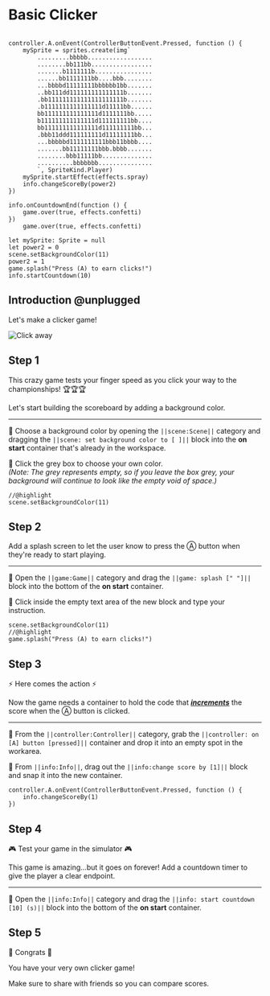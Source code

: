 # Basic Clicker


``` ghost

controller.A.onEvent(ControllerButtonEvent.Pressed, function () {
    mySprite = sprites.create(img`
        .........bbbbb..................
        ........bb111bb.................
        .......b1111111b................
        ......bb1111111bb....bbb........
        ...bbbbd11111111bbbbbb1bb.......
        ..bb111dd111111111111111b.......
        .bb111111111111111111111b.......
        .b1111111111111111d11111bb......
        bb111111111111111d1111111bb.....
        b111111111111111d111111111bb....
        bb111111111111111d111111111bb...
        .bbb11ddd111111111d11111111bb...
        ...bbbbbd1111111111bbb11bbbb....
        .......bb11111111bbb.bbbb.......
        ........bbb11111bb..............
        ..........bbbbbbb...............
        `, SpriteKind.Player)
    mySprite.startEffect(effects.spray)
    info.changeScoreBy(power2)
})

info.onCountdownEnd(function () {
    game.over(true, effects.confetti)
})
    game.over(true, effects.confetti)

let mySprite: Sprite = null
let power2 = 0
scene.setBackgroundColor(11)
power2 = 1
game.splash("Press (A) to earn clicks!")
info.startCountdown(10)

```

## Introduction @unplugged

Let's make a clicker game!

![Click away](/static/skillmap/clicker/clicker-activity-1.gif "Click and buy bigger clickers" )


## Step 1
This crazy game tests your finger speed as you click your 
way to the championships!  🏆🏆🏆

Let's start building the scoreboard by adding a background color.

---

🔲 Choose a background color by opening the ``||scene:Scene||`` category and dragging 
the ``||scene: set background color to [ ]||`` block into the **on start** 
container that's already in the workspace.

🔲 Click the grey box to choose your own color.  
*(Note: The grey represents empty, so if you leave the box grey, 
your background will continue to look like the empty void of space.)*  


```blocks
//@highlight
scene.setBackgroundColor(11)

```

## Step 2
Add a splash screen to let the user know to press the 
Ⓐ button when they're ready to start playing.

---

🔲 Open the ``||game:Game||`` category and 
drag the ``||game: splash [" "]||`` block into the bottom of the **on start** 
container.

🔲 Click inside the empty text area of the new block and type your instruction.  


```blocks
scene.setBackgroundColor(11)
//@highlight
game.splash("Press (A) to earn clicks!")

```

## Step 3

⚡ Here comes the action ⚡

Now the game needs a container to hold the code that 
[__*increments*__](#addOne "adds to a number (usually adding 1)") 
the score when the Ⓐ button is clicked.

---

🔲 From the ``||controller:Controller||`` category, grab the
``||controller: on [A] button [pressed]||`` container and drop it into an 
empty spot in the workarea.  

🔲 From ``||info:Info||``, drag out the ``||info:change score by [1]||`` block
and snap it into the new container.  


```blocks
controller.A.onEvent(ControllerButtonEvent.Pressed, function () {
    info.changeScoreBy(1)
})
```

## Step 4

🎮 Test your game in the simulator 🎮

This game is amazing...but it goes on forever! Add a countdown timer to give
the player a clear endpoint.

---

🔲  Open the ``||info:Info||`` category and 
drag the ``||info: start countdown [10] (s)||`` block into the bottom of the 
**on start** container.   


## Step 5

🎉 Congrats 🎉

You have your very own clicker game!

Make sure to share with friends so you can compare scores.  